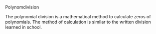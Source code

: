 Polynomdivision

The polynomial division is a mathematical method to calculate zeros of polynomials. 
The method of calculation is similar to the written division learned in school.
